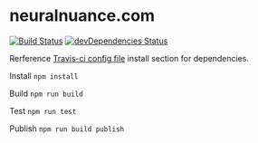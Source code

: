 # neuralnuance.com 

[![Build Status](https://travis-ci.org/ahraber/neuralnuance.com.svg?branch=master)](https://travis-ci.org/ahraber/neuralnuance.com)
[![devDependencies Status](https://david-dm.org/ahraber/neuralnuance.com/dev-status.svg)](https://david-dm.org/ahraber/neuralnuance.com?type=dev)

Rerference [Travis-ci config file](/.travis.yml) install section for dependencies.

Install `npm install`

Build `npm run build`

Test `npm run test`

Publish `npm run build publish`
